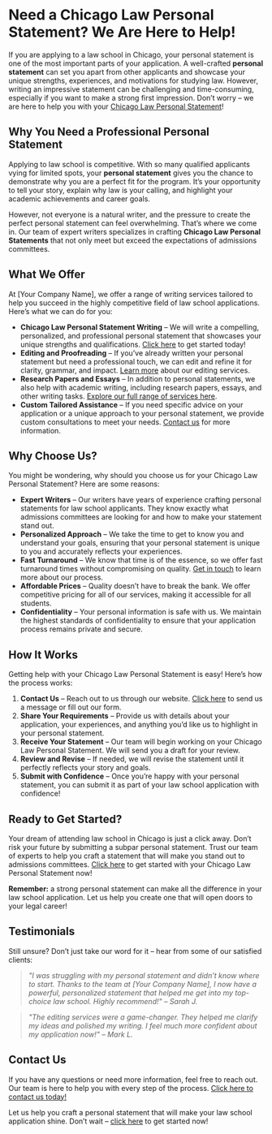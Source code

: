 # Need a Chicago Law Personal Statement? We Are Here to Help!

If you are applying to a law school in Chicago, your personal statement is one of the most important parts of your application. A well-crafted **personal statement** can set you apart from other applicants and showcase your unique strengths, experiences, and motivations for studying law. However, writing an impressive statement can be challenging and time-consuming, especially if you want to make a strong first impression. Don’t worry – we are here to help you with your [Chicago Law Personal Statement](https://tinyurl.com/topessay?keyword=chicago+law+personal+statement)!

## Why You Need a Professional Personal Statement

Applying to law school is competitive. With so many qualified applicants vying for limited spots, your **personal statement** gives you the chance to demonstrate why you are a perfect fit for the program. It’s your opportunity to tell your story, explain why law is your calling, and highlight your academic achievements and career goals.

However, not everyone is a natural writer, and the pressure to create the perfect personal statement can feel overwhelming. That’s where we come in. Our team of expert writers specializes in crafting **Chicago Law Personal Statements** that not only meet but exceed the expectations of admissions committees.

## What We Offer

At [Your Company Name], we offer a range of writing services tailored to help you succeed in the highly competitive field of law school applications. Here’s what we can do for you:

- **Chicago Law Personal Statement Writing** – We will write a compelling, personalized, and professional personal statement that showcases your unique strengths and qualifications. [Click here](https://tinyurl.com/topessay?keyword=chicago+law+personal+statement) to get started today!
- **Editing and Proofreading** – If you’ve already written your personal statement but need a professional touch, we can edit and refine it for clarity, grammar, and impact. [Learn more](https://tinyurl.com/topessay?keyword=chicago+law+personal+statement) about our editing services.
- **Research Papers and Essays** – In addition to personal statements, we also help with academic writing, including research papers, essays, and other writing tasks. [Explore our full range of services here](https://tinyurl.com/topessay?keyword=chicago+law+personal+statement).
- **Custom Tailored Assistance** – If you need specific advice on your application or a unique approach to your personal statement, we provide custom consultations to meet your needs. [Contact us](https://tinyurl.com/topessay?keyword=chicago+law+personal+statement) for more information.

## Why Choose Us?

You might be wondering, why should you choose us for your Chicago Law Personal Statement? Here are some reasons:

- **Expert Writers** – Our writers have years of experience crafting personal statements for law school applicants. They know exactly what admissions committees are looking for and how to make your statement stand out.
- **Personalized Approach** – We take the time to get to know you and understand your goals, ensuring that your personal statement is unique to you and accurately reflects your experiences.
- **Fast Turnaround** – We know that time is of the essence, so we offer fast turnaround times without compromising on quality. [Get in touch](https://tinyurl.com/topessay?keyword=chicago+law+personal+statement) to learn more about our process.
- **Affordable Prices** – Quality doesn’t have to break the bank. We offer competitive pricing for all of our services, making it accessible for all students.
- **Confidentiality** – Your personal information is safe with us. We maintain the highest standards of confidentiality to ensure that your application process remains private and secure.

## How It Works

Getting help with your Chicago Law Personal Statement is easy! Here’s how the process works:

1. **Contact Us** – Reach out to us through our website. [Click here](https://tinyurl.com/topessay?keyword=chicago+law+personal+statement) to send us a message or fill out our form.
2. **Share Your Requirements** – Provide us with details about your application, your experiences, and anything you’d like us to highlight in your personal statement.
3. **Receive Your Statement** – Our team will begin working on your Chicago Law Personal Statement. We will send you a draft for your review.
4. **Review and Revise** – If needed, we will revise the statement until it perfectly reflects your story and goals.
5. **Submit with Confidence** – Once you’re happy with your personal statement, you can submit it as part of your law school application with confidence!

## Ready to Get Started?

Your dream of attending law school in Chicago is just a click away. Don’t risk your future by submitting a subpar personal statement. Trust our team of experts to help you craft a statement that will make you stand out to admissions committees. [Click here](https://tinyurl.com/topessay?keyword=chicago+law+personal+statement) to get started with your Chicago Law Personal Statement now!

**Remember:** a strong personal statement can make all the difference in your law school application. Let us help you create one that will open doors to your legal career!

## Testimonials

Still unsure? Don’t just take our word for it – hear from some of our satisfied clients:

> _"I was struggling with my personal statement and didn’t know where to start. Thanks to the team at [Your Company Name], I now have a powerful, personalized statement that helped me get into my top-choice law school. Highly recommend!" – Sarah J._

> _"The editing services were a game-changer. They helped me clarify my ideas and polished my writing. I feel much more confident about my application now!" – Mark L._

## Contact Us

If you have any questions or need more information, feel free to reach out. Our team is here to help you with every step of the process. [Click here to contact us today!](https://tinyurl.com/topessay?keyword=chicago+law+personal+statement)

Let us help you craft a personal statement that will make your law school application shine. Don’t wait – [click here](https://tinyurl.com/topessay?keyword=chicago+law+personal+statement) to get started now!
